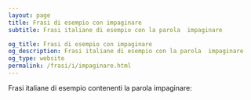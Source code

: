 ```yaml
---
layout: page
title: Frasi di esempio con impaginare 
subtitle: Frasi italiane di esempio con la parola  impaginare

og_title: Frasi di esempio con impaginare 
og_description: Frasi italiane di esempio con la parola  impaginare
og_type: website
permalink: /frasi/i/impaginare.html
---
```


Frasi italiane di esempio contenenti la parola impaginare:


